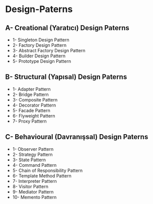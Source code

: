 # Design-Paterns

## A- Creational (Yaratıcı) Design Paterns
- 1- Singleton Design Pattern
- 2- Factory Design Pattern
- 3- Abstract Factory Design Pattern
- 4- Builder Design Pattern
- 5- Prototype Design Pattern

## B- Structural (Yapısal) Design Paterns
- 1- Adapter Pattern
- 2- Bridge Pattern
- 3- Composite Pattern
- 4- Decorator Pattern 
- 5- Facade Pattern
- 6- Flyweight Pattern
- 7- Proxy Pattern

## C- Behavioural (Davranışsal) Design Paterns
- 1- Observer Pattern
- 2- Strategy Pattern
- 3- State Pattern
- 4- Command Pattern
- 5- Chain of Responsibility Pattern
- 6- Template Method Pattern
- 7- Interpreter Pattern 
- 8- Visitor Pattern 
- 9- Mediator Pattern
- 10- Memento Pattern
